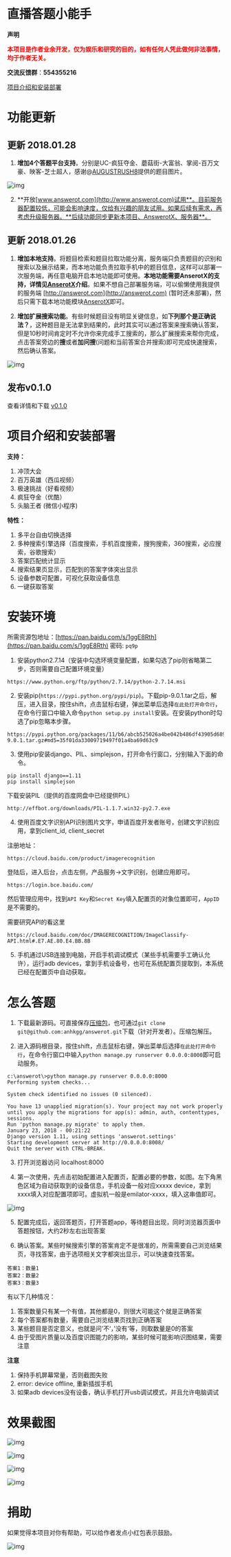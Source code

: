 # 直播答题小能手

**声明**

<font color="red"><b>本项目是作者业余开发，仅为娱乐和研究的目的，如有任何人凭此做何非法事情，均于作者无关。</b></font>

**交流反馈群**：**554355216**

[项目介绍和安装部署](#INSTALL)

# 功能更新

## 更新 2018.01.28

1. **增加4个答题平台支持**。分别是UC-疯狂夺金、蘑菇街-大富翁、掌阅-百万文豪、映客-芝士超人，感谢@[AUGUSTRUSH8](https://github.com/AUGUSTRUSH8)提供的题目图片。

![img](https://wx4.sinaimg.cn/mw1024/006mu4nKly1fnwsb04cklj30op069aac.jpg)

2. **开放[www.answerot.com](http://www.answerot.com)试用**。目前服务器配置较低，可能会影响速度，仅给有兴趣的朋友试用。如果后续有需求，再考虑升级服务器。**后续功能同步更新本项目、AnswerotX、服务器**。

## 更新 2018.01.26

1. **增加本地支持**。将题目检索和题目拉取功能分离，服务端只负责题目的识别和搜索以及展示结果，而本地功能负责拉取手机中的题目信息，这样可以部署一次服务端，再任意电脑开启本地功能即可使用。**本地功能需要AnserotX的支持，详情见[AnserotX](https://github.com/anhkgg/answerotx)介绍**。如果不想自己部署服务端，可以偷懒使用我提供的服务端 [http://answerot.com](http://answerot.com) (暂时还未部署)，然后只需下载本地功能模块[AnserotX](https://github.com/anhkgg/answerotx)即可。

2. **增加扩展搜索功能**。有些时候题目没有明显关键信息，如**下列那个是正确说法？**，这种题目是无法拿到结果的，此时其实可以通过答案来搜索确认答案，但是10秒时间肯定时不允许你来完成手工搜索的，那么扩展搜索来帮你完成，点击答案旁边的**搜**或者**加问搜**(问题和当前答案合并搜索)即可完成快速搜索，然后确认答案。

![img](https://wx3.sinaimg.cn/mw1024/006mu4nKly1fntxece40zj30m205yjrn.jpg)

## 发布v0.1.0

查看详情和下载 [v0.1.0](https://github.com/anhkgg/answerot/releases/tag/v0.1.0)

<h1 id='INSTALL'>项目介绍和安装部署</h1>

**支持：**
1. 冲顶大会
2. 百万英雄（西瓜视频）
3. 极速挑战（好看视频）
4. 疯狂夺金（优酷）
5. 头脑王者 (微信小程序)

**特性：**
1. 多平台自由切换选择
2. 多种搜索引擎选择（百度搜索，手机百度搜索，搜狗搜索，360搜索，必应搜索，谷歌搜索）
3. 答案匹配统计显示
4. 搜索结果页显示，匹配到的答案字体突出显示
5. 设备参数可配置，可视化获取设备信息
6. 一键获取答案

# 安装环境

所需资源包地址：[https://pan.baidu.com/s/1ggE8Rth](https://pan.baidu.com/s/1ggE8Rth) 密码: `pq9p`

1. 安装python2.7.14（安装中勾选环境变量配置，如果勾选了pip则省略第二步，否则需要自己配置环境变量）

```
https://www.python.org/ftp/python/2.7.14/python-2.7.14.msi
```

2. 安装pip(`https://pypi.python.org/pypi/pip`)。下载pip-9.0.1.tar之后，解压，进入目录，按住shift，点击鼠标右键，弹出菜单后选择`在此处打开命令行`，在命令行窗口中输入命令`python setup.py install`安装。在安装python时勾选了pip忽略本步骤。

```
https://pypi.python.org/packages/11/b6/abcb525026a4be042b486df43905d6893fb04f05aac21c32c638e939e447/pip-9.0.1.tar.gz#md5=35f01da33009719497f01a4ba69d63c9
```
3. 使用pip安装django、PIL、simplejson，打开命令行窗口，分别输入下面的命令。

```
pip install django==1.11
pip install simplejson
```
下载安装PIL（提供的百度网盘中已经提供PIL）
```
http://effbot.org/downloads/PIL-1.1.7.win32-py2.7.exe
```

4. 使用百度文字识别API识别图片文字，申请百度开发者账号，创建文字识别应用，拿到client_id, client_secret

注册地址：
```
https://cloud.baidu.com/product/imagerecognition
```

登陆后，进入后台，点击左侧，产品服务->文字识别，创建应用即可。

```
https://login.bce.baidu.com/
```

然后管理应用中，找到`API Key`和`Secret Key`填入配置页的对象位置即可，`AppID`是不需要的。


需要研究API的看这里
```
https://cloud.baidu.com/doc/IMAGERECOGNITION/ImageClassify-API.html#.E7.AE.80.E4.BB.8B
```

5. 手机通过USB连接到电脑，开启手机调试模式（某些手机需要手工确认允许），运行adb devices，拿到手机设备号，也可在系统配置页提取到，本系统已经在配置页中自动获取。

# 怎么答题

1. 下载最新源码。可直接保存[压缩包](https://github.com/anhkgg/answerot/archive/master.zip)，也可通过`git clone git@github.com:anhkgg/answerot.git`下载（针对开发者）。压缩包解压。

2. 进入源码根目录，按住shift，点击鼠标右键，弹出菜单后选择`在此处打开命令行`，在命令行窗口中输入`python manage.py runserver 0.0.0.0:8000`即可启动服务。

```
c:\answerot\>python manage.py runserver 0.0.0.0:8000
Performing system checks...

System check identified no issues (0 silenced).

You have 13 unapplied migration(s). Your project may not work properly until you apply the migrations for app(s): admin, auth, contenttypes, sessions.
Run 'python manage.py migrate' to apply them.
January 23, 2018 - 00:21:22
Django version 1.11, using settings 'answerot.settings'
Starting development server at http://0.0.0.0:8008/
Quit the server with CTRL-BREAK.
```

3. 打开浏览器访问 localhost:8000

4. 第一次使用，先点击初始配置进入配置页，配置必要的参数，如图。左下角黑色区域为自动获取到的设备信息，手机设备一般对应xxxxx device，拿到xxxx填入对应配置项即可。虚拟机一般是emilator-xxxx，填入这串值即可。

![img](screencap/config.png)

5. 配置完成后，返回答题页，打开答题app，等待题目出现，同时浏览器页面中答题按钮，大约2秒左右出现答案

6. 确认答案。某些时候搜索引擎的答案肯定不是很准的，所需需要自己浏览结果页，寻找答案，由于选项相关文字都突出显示，可以快速查找答案。

```
答案1：数量1
答案2：数量2
答案3：数量3
```

有以下几种情况：
1. 答案数量只有某一个有值，其他都是0，则很大可能这个就是正确答案
2. 每个答案都有数量，需要自己浏览结果页找到正确答案
3. 某些题目是否定意义，也就是问’不‘，’没有‘等，则取数量是0的答案
4. 由于受图片质量以及百度识图能力的影响，某些时候可能影响识图结果，需要注意

**注意**

1. 保持手机屏幕常量，否则截图失败
2. error: device offline, 重新插拔手机
3. 如果adb devices没有设备，确认手机打开usb调试模式，并且允许电脑调试

# 效果截图

![img](screencap/ans1.png)

![img](screencap/ans2.png)

![img](screencap/ans3.png)

![img](screencap/ans4.png)

# 捐助

如果觉得本项目对你有帮助，可以给作者发点小红包表示鼓励。

![img](wechatpay.png)